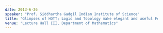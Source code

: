 ```yaml
---
date: 2013-6-26
speaker: "Prof. Siddhartha Gadgil Indian Institute of Science"
title: "Glimpses of HOTT; Logic and Topology make elegant and useful Foundations"
venue: "Lecture Hall III, Department of Mathematics"
---
```


